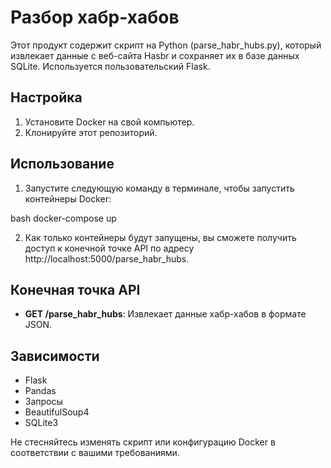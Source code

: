 # Разбор хабр-хабов

Этот продукт содержит скрипт на Python (parse_habr_hubs.py), который извлекает данные с веб-сайта Hasbr и сохраняет их в базе данных SQLite. Используется пользовательский Flask.

## Настройка

1. Установите Docker на свой компьютер.
2. Клонируйте этот репозиторий.

## Использование

1. Запустите следующую команду в терминале, чтобы запустить контейнеры Docker:

bash
   docker-compose up
   
2. Как только контейнеры будут запущены, вы сможете получить доступ к конечной точке API по адресу http://localhost:5000/parse_habr_hubs.

## Конечная точка API

- **GET /parse_habr_hubs**: Извлекает данные хабр-хабов в формате JSON.

## Зависимости

- Flask
- Pandas
- Запросы
- BeautifulSoup4
- SQLite3

Не стесняйтесь изменять скрипт или конфигурацию Docker в соответствии с вашими требованиями.
